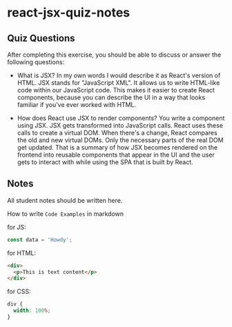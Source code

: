 # react-jsx-quiz-notes

## Quiz Questions

After completing this exercise, you should be able to discuss or answer the following questions:

- What is JSX?
  In my own words I would describe it as React's version of HTML.
  JSX stands for "JavaScript XML". It allows us to write HTML-like code within our JavaScript code. This makes it easier to create React components, because you can describe the UI in a way that looks familiar if you've ever worked with HTML.

- How does React use JSX to render components?
  You write a component using JSX.
  JSX gets transformed into JavaScript calls.
  React uses these calls to create a virtual DOM.
  When there's a change, React compares the old and new virtual DOMs.
  Only the necessary parts of the real DOM get updated.
  That is a summary of how JSX becomes rendered on the frontend into reusable components that appear in the UI and the user gets to interact with while using the SPA that is built by React.

## Notes

All student notes should be written here.

How to write `Code Examples` in markdown

for JS:

```javascript
const data = 'Howdy';
```

for HTML:

```html
<div>
  <p>This is text content</p>
</div>
```

for CSS:

```css
div {
  width: 100%;
}
```
